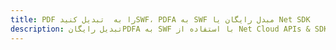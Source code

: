 ---title: PDF را به  تبدیل کنیدSWF، PDFA به SWF مبدل رایگان یا Net SDKdescription: تبدیل رایگانPDFA به SWF با استفاده از Net Cloud APIs & SDK همچنین اسناد PDF را در Cloud ایجاد، ویرایش و رندر کنید.---